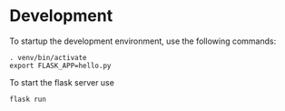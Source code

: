 # Development
To startup the development environment, use the following commands:

```
. venv/bin/activate
export FLASK_APP=hello.py
```

To start the flask server use

```
flask run
```